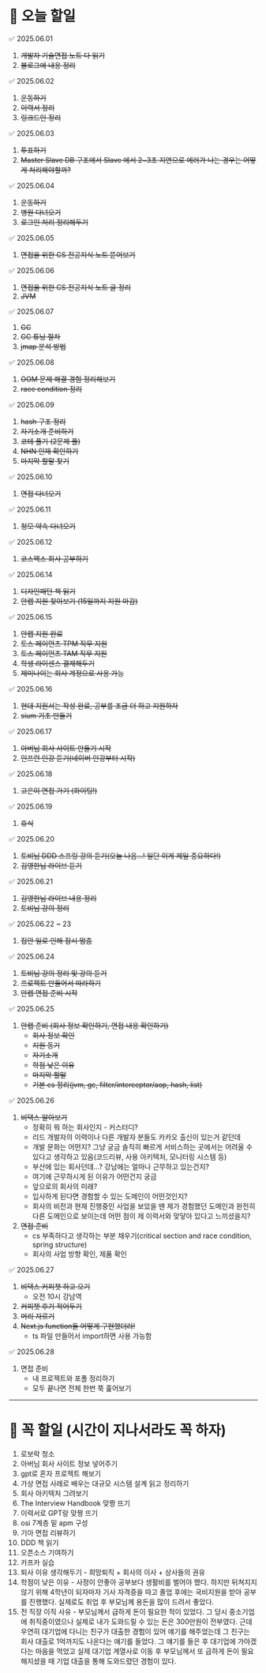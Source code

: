 # 🔴 오늘 할일

✅ 2025.06.01
1. ~~개발자 기술면접 노트 다 읽기~~
2. ~~블로그에 내용 정리~~

✅ 2025.06.02
1. ~~운동하기~~
2. ~~이력서 정리~~
3. ~~링크드인 정리~~

✅ 2025.06.03
1. ~~투표하기~~
2. ~~Master Slave DB 구조에서 Slave 에서 2~3초 지연으로 에러가 나는 경우는 어떻게 처리해야할까?~~

✅ 2025.06.04
1. ~~운동하기~~
2. ~~병원 다녀오기~~
3. ~~로그인 처리 정리해두기~~

✅ 2025.06.05
1. ~~면접을 위한 CS 전공지식 노트 뜯어보기~~

✅ 2025.06.06
1. ~~면접을 위한 CS 전공지식 노트 글 정리~~
2. ~~JVM~~

✅ 2025.06.07
1. ~~GC~~
2. ~~GC 튜닝 절차~~
3. ~~jmap 분석 방법~~

✅ 2025.06.08
1. ~~OOM 문제 해결 경험 정리해보기~~
2. ~~race condition 정리~~

✅ 2025.06.09
1. ~~hash 구조 정리~~
2. ~~자기소개 준비하기~~
3. ~~코테 풀기 (2문제 풀)~~
4. ~~NHN 인재 확인하기~~
5. ~~마지막 할말 찾기~~

✅ 2025.06.10
1. ~~면접 다녀오기~~

✅ 2025.06.11
1. ~~청모 약속 다녀오기~~

✅ 2025.06.12
1. ~~코스맥스 회사 공부하기~~

✅ 2025.06.14
1. ~~디자인패턴 책 읽기~~
2. ~~안랩 지원 찾아보기 (15일까지 지원 마감)~~

✅ 2025.06.15
1. ~~안랩 지원 완료~~
2. ~~토스 페이먼츠 TPM 직무 지원~~
3. ~~토스 페이먼츠 TAM 직무 지원~~
4. ~~학생 라이센스 결제해두기~~
5. ~~제미나이는 회사 계정으로 사용 가능~~

✅ 2025.06.16
1. ~~현대 지원서는 작성 완료, 공부를 조금 더 하고 지원하자~~
2. ~~sium 기초 만들기~~

✅ 2025.06.17
1. ~~아버님 회사 사이트 만들기 시작~~
2. ~~인프런 인강 듣기(네이버 인강부터 시작)~~

✅ 2025.06.18
1. ~~고은이 면접 가기 (화이팅!)~~

✅ 2025.06.19
1. ~~휴식~~

✅ 2025.06.20
1. ~~토비님 DDD 스프링 강의 듣기(오늘 나옴...! 일단 이게 제일 중요하다!)~~
1. ~~김영한님 라이브 듣기~~

✅ 2025.06.21
1. ~~김영한님 라이브 내용 정리~~
2. ~~토비님 강의 정리~~

✅ 2025.06.22 ~ 23
1. ~~집안 일로 인해 잠시 멈춤~~

✅ 2025.06.24
1. ~~토비님 강의 정리 및 강의 듣기~~
2. ~~프로젝트 만들어서 따라하기~~
3. ~~안랩 면접 준비 시작~~

✅ 2025.06.25
1. ~~안랩 준비 (회사 정보 확인하기, 면접 내용 확인하기)~~
    - ~~회사 정보 확인~~
    - ~~지원 동기~~
    - ~~자기소개~~
    - ~~학점 낮은 이유~~
    - ~~마지막 할말~~
    - ~~기본 cs 정리(jvm, gc, filter/interceptor/aop, hash, list)~~
   
✅ 2025.06.26
1. ~~비댁스 알아보기~~
    - 정확히 뭐 하는 회사인지 - 커스터디?
    - 리드 개발자의 이력이나 다른 개발자 분들도 카카오 출신이 있는거 같던데
    - 개발 문화는 어떤지? 그냥 궁금 솔직히 빠르게 서비스하는 곳에서는 어려울 수 있다고 생각하고 있음(코드리뷰, 사용 아키텍처, 모니터링 시스템 등)
    - 부산에 있는 회사던데...? 강남에는 얼마나 근무하고 있는건지?
    - 여기에 근무하시게 된 이유가 어떤건지 궁금
    - 앞으로의 회사의 미래?
    - 입사하게 된다면 경험할 수 있는 도메인이 어떤것인지?
    - 회사의 비전과 현재 진행중인 사업을 보았을 땐 제가 경험했던 도메인과 완전히 다른 도메인으로 보이는데 어떤 점이 제 이력서와 맞닿아 있다고 느끼셨을지?
2. ~~면접 준비~~
   - cs 부족하다고 생각하는 부분 채우기(critical section and race condition, spring structure)
   - 회사의 사업 방향 확인, 제품 확인

✅ 2025.06.27
1. ~~비댁스 커피챗 하고 오기~~
   - 오전 10시 강남역
2. ~~커피챗 후기 적어두기~~
3. ~~머리 자르기~~
2. ~~Next.js function들 어떻게 구현했더라!~~
   - ts 파일 만들어서 import하면 사용 가능함

✅ 2025.06.28
1. 면접 준비
   - 내 프로젝트와 포폴 정리하기
   - 모두 끝나면 전체 한번 쭉 훑어보기

---

# 🔴 꼭 할일 (시간이 지나서라도 꼭 하자)
1. 로보락 청소
1. 아버님 회사 사이트 정보 넣어주기
1. gpt로 혼자 프로젝트 해보기
1. 가상 면접 사례로 배우는 대규모 시스템 설계 읽고 정리하기
1. 회사 아키텍처 그려보기
1. The Interview Handbook 맞짱 뜨기
1. 이력서로 GPT랑 맞짱 뜨기
1. osi 7계층 밑 apm 구성
1. 기아 면접 리뷰하기
1. DDD 책 읽기
1. 오픈소스 기여하기
1. 카프카 실습
1. 퇴사 이유 생각해두기 - 희망퇴직 + 회사의 이사 + 상사들의 권유
1. 학점이 낮은 이유 - 사정이 안좋아 공부보다 생활비를 벌어야 했다. 하지만 뒤쳐지지 않기 위해 4학년이 되자마자 기사 자격증을 따고 졸업 후에는 국비지원을 받아 공부를 진행했다. 실제로도 취업 후 부모님께 용돈을 많이 드려서 좋았다.
1. 전 직장 이직 사유 - 부모님께서 급하게 돈이 필요한 적이 있었다. 그 당시 중소기업에 취직중이였으나 실제로 내가 도와드릴 수 있는 돈은 300만원이 전부였다. 근데 우연히 대기업에 다니는 친구가 대출한 경험이 있어 얘기를 해주었는데 그 친구는 회사 대출로 1억까지도 나온다는 얘기를 들었다. 그 얘기를 들은 후 대기업에 가야겠다는 마음을 먹었고 실제 대기업 계열사로 이동 후 부모님께서 또 급하게 돈이 필요해지셨을 때 기업 대출을 통해 도와드렸던 경험이 있다.
